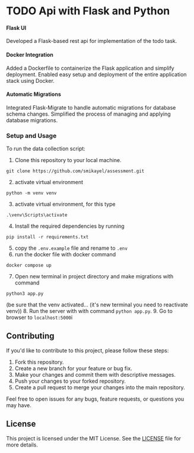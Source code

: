 ﻿# TODO Api with Flask and Python
#### Flask UI
Developed a Flask-based rest api for implementation of the todo task.

#### Docker Integration
Added a Dockerfile to containerize the Flask application and simplify deployment.
Enabled easy setup and deployment of the entire application stack using Docker.
#### Automatic Migrations
Integrated Flask-Migrate to handle automatic migrations for database schema changes.
Simplified the process of managing and applying database migrations.

### Setup and Usage

To run the data collection script:

1. Clone this repository to your local machine.
```commandline
git clone https://github.com/smikayel/assessment.git
```
2. activate virtual environment 
```commandline
python -m venv venv
```
3. activate virtual environment, for this type
```commandline
.\venv\Scripts\activate
```
4. Install the required dependencies by running 
```commandline
pip install -r requirements.txt
```
5. copy the `.env.example` file and rename to `.env`
6. run the docker file with docker command
```commandline
docker compose up
```
7. Open new terminal in project directory and make migrations with command
```commandline
python3 app.py
```
(be sure that the venv activated... (it's new terminal you need to reactivate venv))
8. Run the server with with command `python app.py`.
9. Go to browser to ``localhost:5000``i

## Contributing

If you'd like to contribute to this project, please follow these steps:

1. Fork this repository.
2. Create a new branch for your feature or bug fix.
3. Make your changes and commit them with descriptive messages.
4. Push your changes to your forked repository.
5. Create a pull request to merge your changes into the main repository.

Feel free to open issues for any bugs, feature requests, or questions you may have.

## License

This project is licensed under the MIT License. See the [LICENSE](https://github.com/git/git-scm.com/blob/main/MIT-LICENSE.txt) file for more details.
